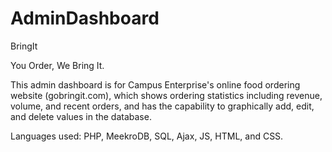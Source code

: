 # AdminDashboard

BringIt

You Order, We Bring It.

This admin dashboard is for Campus Enterprise's online food ordering website (gobringit.com), which shows ordering statistics including revenue, volume, and recent orders, and has the capability to graphically add, edit, and delete values in the database.

Languages used: PHP, MeekroDB, SQL, Ajax, JS, HTML, and CSS.
